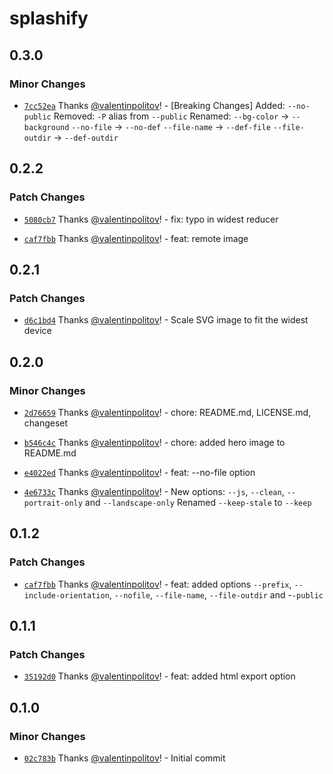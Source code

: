 # splashify

## 0.3.0

### Minor Changes

- [`7cc52ea`](https://github.com/valentinpolitov/splashify/commit/7cc52ea7788f912e5def77c1eaceac7a104cdebb) Thanks [@valentinpolitov](https://github.com/valentinpolitov)! - [Breaking Changes]
  Added: `--no-public`
  Removed: `-P` alias from `--public`
  Renamed:
  `--bg-color` -> `--background`
  `--no-file` -> `--no-def`
  `--file-name` -> `--def-file`
  `--file-outdir` -> `--def-outdir`

## 0.2.2

### Patch Changes

- [`5080cb7`](https://github.com/valentinpolitov/splashify/commit/5080cb718aa35b63cd12fe92f1a3af6b3c0853f6) Thanks [@valentinpolitov](https://github.com/valentinpolitov)! - fix: typo in widest reducer

- [`caf7fbb`](https://github.com/valentinpolitov/splashify/commit/caf7fbbb17b612987c60309823a2eb9e24d10e2f) Thanks [@valentinpolitov](https://github.com/valentinpolitov)! - feat: remote image

## 0.2.1

### Patch Changes

- [`d6c1bd4`](https://github.com/valentinpolitov/splashify/commit/d6c1bd46e341838abe523b6602dd6d7c764a8ebe) Thanks [@valentinpolitov](https://github.com/valentinpolitov)! - Scale SVG image to fit the widest device

## 0.2.0

### Minor Changes

- [`2d76659`](https://github.com/valentinpolitov/splashify/commit/2d7665907c1a13871d1a68792e3b064e1931bb00) Thanks [@valentinpolitov](https://github.com/valentinpolitov)! - chore: README.md, LICENSE.md, changeset

- [`b546c4c`](https://github.com/valentinpolitov/splashify/commit/b546c4c0a2c2d93f312832ce7d0d5c3c2604c10c) Thanks [@valentinpolitov](https://github.com/valentinpolitov)! - chore: added hero image to README.md

- [`e4022ed`](https://github.com/valentinpolitov/splashify/commit/e4022ed86dad275143cafeedfa01e9125fd7ecbd) Thanks [@valentinpolitov](https://github.com/valentinpolitov)! - feat: --no-file option

- [`4e6733c`](https://github.com/valentinpolitov/splashify/commit/4e6733cd1a1fc9419495ad02681b164b7cb193a5) Thanks [@valentinpolitov](https://github.com/valentinpolitov)! - New options: `--js`, `--clean`, `--portrait-only` and `--landscape-only`
  Renamed `--keep-stale` to `--keep`

## 0.1.2

### Patch Changes

- [`caf7fbb`](https://github.com/valentinpolitov/splashify/commit/caf7fbbb17b612987c60309823a2eb9e24d10e2f) Thanks [@valentinpolitov](https://github.com/valentinpolitov)! - feat: added options `--prefix`, `--include-orientation`, `--nofile`, `--file-name`, `--file-outdir` and -`-public`

## 0.1.1

### Patch Changes

- [`35192d0`](https://github.com/valentinpolitov/splashify/commit/35192d07d78cfe35e34c5963b819f766e0255945) Thanks [@valentinpolitov](https://github.com/valentinpolitov)! - feat: added html export option

## 0.1.0

### Minor Changes

- [`02c783b`](https://github.com/valentinpolitov/splashify/commit/02c783bf8aa1a71cc821fe97c8d149d42fff5ada) Thanks [@valentinpolitov](https://github.com/valentinpolitov)! - Initial commit
